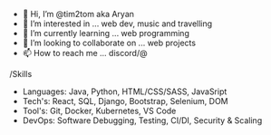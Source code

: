 - 👋 Hi, I’m @tim2tom aka Aryan
- 👀 I’m interested in ... web dev, music and travelling
- 🌱 I’m currently learning ... web programming
- 💞️ I’m looking to collaborate on ... web projects
- 📫 How to reach me ... discord/@

/Skills

- Languages: Java, Python, HTML/CSS/SASS, JavaSript
- Tech's: React, SQL, Django, Bootstrap, Selenium, DOM
- Tool's: Git, Docker, Kubernetes, VS Code
- DevOps: Software Debugging, Testing, CI/DI, Security & Scaling

<!---
tim2tom/tim2tom is a ✨ special ✨ repository because its `README.md` (this file) appears on your GitHub profile.
You can click the Preview link to take a look at your changes.
--->
